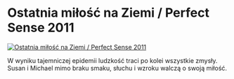 Ostatnia miłość na Ziemi / Perfect Sense 2011 
=============
[![Ostatnia miłość na Ziemi / Perfect Sense 2011 ](http://vidos.pl/images/player.gif)](http://vidos.pl/ostatnia-milosc-na-ziemi-perfect-sense-2011)

 W wyniku tajemniczej epidemii ludzkość traci po kolei wszystkie zmysły. Susan i Michael mimo braku smaku, słuchu i wzroku walczą o swoją miłość.
